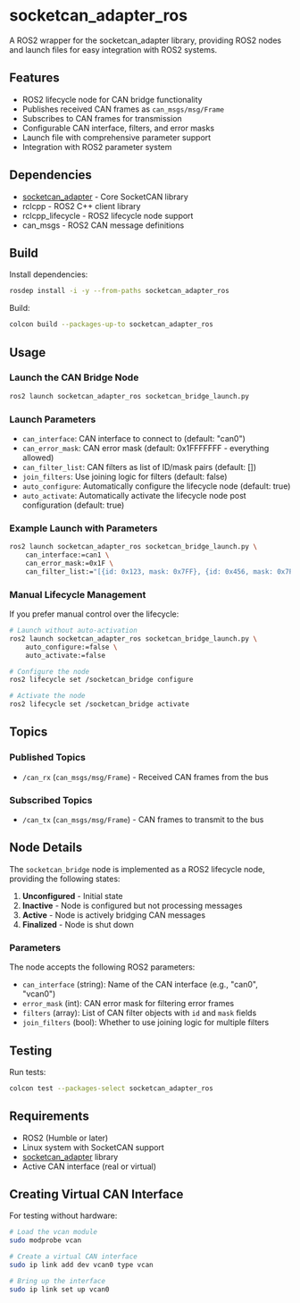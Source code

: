 # socketcan_adapter_ros

A ROS2 wrapper for the socketcan_adapter library, providing ROS2 nodes and launch files for easy integration with ROS2 systems.

## Features

- ROS2 lifecycle node for CAN bridge functionality
- Publishes received CAN frames as `can_msgs/msg/Frame`
- Subscribes to CAN frames for transmission
- Configurable CAN interface, filters, and error masks
- Launch file with comprehensive parameter support
- Integration with ROS2 parameter system

## Dependencies

- [socketcan_adapter](../socketcan_adapter/README.md) - Core SocketCAN library
- rclcpp - ROS2 C++ client library
- rclcpp_lifecycle - ROS2 lifecycle node support
- can_msgs - ROS2 CAN message definitions

## Build

Install dependencies:

```bash
rosdep install -i -y --from-paths socketcan_adapter_ros
```

Build:

```bash
colcon build --packages-up-to socketcan_adapter_ros
```

## Usage

### Launch the CAN Bridge Node

```bash
ros2 launch socketcan_adapter_ros socketcan_bridge_launch.py
```

### Launch Parameters

- `can_interface`: CAN interface to connect to (default: "can0")
- `can_error_mask`: CAN error mask (default: 0x1FFFFFFF - everything allowed)
- `can_filter_list`: CAN filters as list of ID/mask pairs (default: [])
- `join_filters`: Use joining logic for filters (default: false)
- `auto_configure`: Automatically configure the lifecycle node (default: true)
- `auto_activate`: Automatically activate the lifecycle node post configuration (default: true)

### Example Launch with Parameters

```bash
ros2 launch socketcan_adapter_ros socketcan_bridge_launch.py \
    can_interface:=can1 \
    can_error_mask:=0x1F \
    can_filter_list:="[{id: 0x123, mask: 0x7FF}, {id: 0x456, mask: 0x7FF}]"
```

### Manual Lifecycle Management

If you prefer manual control over the lifecycle:

```bash
# Launch without auto-activation
ros2 launch socketcan_adapter_ros socketcan_bridge_launch.py \
    auto_configure:=false \
    auto_activate:=false

# Configure the node
ros2 lifecycle set /socketcan_bridge configure

# Activate the node
ros2 lifecycle set /socketcan_bridge activate
```

## Topics

### Published Topics

- `/can_rx` (`can_msgs/msg/Frame`) - Received CAN frames from the bus

### Subscribed Topics

- `/can_tx` (`can_msgs/msg/Frame`) - CAN frames to transmit to the bus

## Node Details

The `socketcan_bridge` node is implemented as a ROS2 lifecycle node, providing the following states:

1. **Unconfigured** - Initial state
2. **Inactive** - Node is configured but not processing messages
3. **Active** - Node is actively bridging CAN messages
4. **Finalized** - Node is shut down

### Parameters

The node accepts the following ROS2 parameters:

- `can_interface` (string): Name of the CAN interface (e.g., "can0", "vcan0")
- `error_mask` (int): CAN error mask for filtering error frames
- `filters` (array): List of CAN filter objects with `id` and `mask` fields
- `join_filters` (bool): Whether to use joining logic for multiple filters

## Testing

Run tests:

```bash
colcon test --packages-select socketcan_adapter_ros
```

## Requirements

- ROS2 (Humble or later)
- Linux system with SocketCAN support
- [socketcan_adapter](../socketcan_adapter/README.md) library
- Active CAN interface (real or virtual)

## Creating Virtual CAN Interface

For testing without hardware:

```bash
# Load the vcan module
sudo modprobe vcan

# Create a virtual CAN interface
sudo ip link add dev vcan0 type vcan

# Bring up the interface
sudo ip link set up vcan0
```
